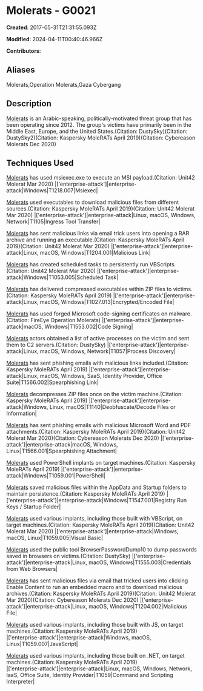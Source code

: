 # Molerats - G0021

**Created**: 2017-05-31T21:31:55.093Z

**Modified**: 2024-04-11T00:40:46.966Z

**Contributors**: 

## Aliases

Molerats,Operation Molerats,Gaza Cybergang

## Description

[Molerats](https://attack.mitre.org/groups/G0021) is an Arabic-speaking, politically-motivated threat group that has been operating since 2012. The group's victims have primarily been in the Middle East, Europe, and the United States.(Citation: DustySky)(Citation: DustySky2)(Citation: Kaspersky MoleRATs April 2019)(Citation: Cybereason Molerats Dec 2020)

## Techniques Used


[Molerats](https://attack.mitre.org/groups/G0021) has used msiexec.exe to execute an MSI payload.(Citation: Unit42 Molerat Mar 2020) 
|['enterprise-attack']|enterprise-attack|Windows|T1218.007|Msiexec|


[Molerats](https://attack.mitre.org/groups/G0021) used executables to download malicious files from different sources.(Citation: Kaspersky MoleRATs April 2019)(Citation: Unit42 Molerat Mar 2020) 
|['enterprise-attack']|enterprise-attack|Linux, macOS, Windows, Network|T1105|Ingress Tool Transfer|


[Molerats](https://attack.mitre.org/groups/G0021) has sent malicious links via email trick users into opening a RAR archive and running an executable.(Citation: Kaspersky MoleRATs April 2019)(Citation: Unit42 Molerat Mar 2020) 
|['enterprise-attack']|enterprise-attack|Linux, macOS, Windows|T1204.001|Malicious Link|


[Molerats](https://attack.mitre.org/groups/G0021) has created scheduled tasks to persistently run VBScripts.(Citation: Unit42 Molerat Mar 2020)
|['enterprise-attack']|enterprise-attack|Windows|T1053.005|Scheduled Task|


[Molerats](https://attack.mitre.org/groups/G0021) has delivered compressed executables within ZIP files to victims.(Citation: Kaspersky MoleRATs April 2019)
|['enterprise-attack']|enterprise-attack|Linux, macOS, Windows|T1027.013|Encrypted/Encoded File|


[Molerats](https://attack.mitre.org/groups/G0021) has used forged Microsoft code-signing certificates on malware.(Citation: FireEye Operation Molerats)
|['enterprise-attack']|enterprise-attack|macOS, Windows|T1553.002|Code Signing|


[Molerats](https://attack.mitre.org/groups/G0021) actors obtained a list of active processes on the victim and sent them to C2 servers.(Citation: DustySky)
|['enterprise-attack']|enterprise-attack|Linux, macOS, Windows, Network|T1057|Process Discovery|


[Molerats](https://attack.mitre.org/groups/G0021) has sent phishing emails with malicious links included.(Citation: Kaspersky MoleRATs April 2019)
|['enterprise-attack']|enterprise-attack|Linux, macOS, Windows, SaaS, Identity Provider, Office Suite|T1566.002|Spearphishing Link|


[Molerats](https://attack.mitre.org/groups/G0021) decompresses ZIP files once on the victim machine.(Citation: Kaspersky MoleRATs April 2019)
|['enterprise-attack']|enterprise-attack|Windows, Linux, macOS|T1140|Deobfuscate/Decode Files or Information|


[Molerats](https://attack.mitre.org/groups/G0021) has sent phishing emails with malicious Microsoft Word and PDF attachments.(Citation: Kaspersky MoleRATs April 2019)(Citation: Unit42 Molerat Mar 2020)(Citation: Cybereason Molerats Dec 2020)
|['enterprise-attack']|enterprise-attack|macOS, Windows, Linux|T1566.001|Spearphishing Attachment|


[Molerats](https://attack.mitre.org/groups/G0021) used PowerShell implants on target machines.(Citation: Kaspersky MoleRATs April 2019)
|['enterprise-attack']|enterprise-attack|Windows|T1059.001|PowerShell|


[Molerats](https://attack.mitre.org/groups/G0021) saved malicious files within the AppData and Startup folders to maintain persistence.(Citation: Kaspersky MoleRATs April 2019)
|['enterprise-attack']|enterprise-attack|Windows|T1547.001|Registry Run Keys / Startup Folder|


[Molerats](https://attack.mitre.org/groups/G0021) used various implants, including those built with VBScript, on target machines.(Citation: Kaspersky MoleRATs April 2019)(Citation: Unit42 Molerat Mar 2020)
|['enterprise-attack']|enterprise-attack|Windows, macOS, Linux|T1059.005|Visual Basic|


[Molerats](https://attack.mitre.org/groups/G0021) used the public tool BrowserPasswordDump10 to dump passwords saved in browsers on victims.(Citation: DustySky)
|['enterprise-attack']|enterprise-attack|Linux, macOS, Windows|T1555.003|Credentials from Web Browsers|


[Molerats](https://attack.mitre.org/groups/G0021) has sent malicious files via email that tricked users into clicking Enable Content to run an embedded macro and to download malicious archives.(Citation: Kaspersky MoleRATs April 2019)(Citation: Unit42 Molerat Mar 2020)(Citation: Cybereason Molerats Dec 2020)
|['enterprise-attack']|enterprise-attack|Linux, macOS, Windows|T1204.002|Malicious File|


[Molerats](https://attack.mitre.org/groups/G0021) used various implants, including those built with JS, on target machines.(Citation: Kaspersky MoleRATs April 2019)	
|['enterprise-attack']|enterprise-attack|Windows, macOS, Linux|T1059.007|JavaScript|


[Molerats](https://attack.mitre.org/groups/G0021) used various implants, including those built on .NET, on target machines.(Citation: Kaspersky MoleRATs April 2019)	
|['enterprise-attack']|enterprise-attack|Linux, macOS, Windows, Network, IaaS, Office Suite, Identity Provider|T1059|Command and Scripting Interpreter|

